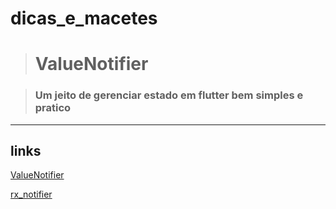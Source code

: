 # dicas_e_macetes

># ValueNotifier

>### Um jeito de gerenciar estado em flutter bem simples e pratico

<hr>

## links
<a href="https://api.flutter.dev/flutter/foundation/ValueNotifier-class.html">ValueNotifier</a>

<a href="https://pub.dev/packages/rx_notifier/install">rx_notifier</a>

